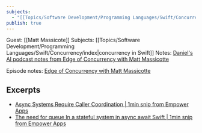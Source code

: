 ```yaml
---
subjects:
  - "[[Topics/Software Development/Programming Languages/Swift/Concurrency/index|concurrency in Swift]]"
publish: true
---
```

Guest: [[Matt Massicote]]
Subjects: [[Topics/Software Development/Programming Languages/Swift/Concurrency/index|concurrency in Swift]] 
Notes: [Daniel's AI podcast notes from Edge of Concurrency with Matt Massicotte](https://share.snipd.com/episode-takeaways/a45296e2-cd96-4c48-b8ef-ce29c61e69be) 

Episode notes: [Edge of Concurrency with Matt Massicotte](https://share.snipd.com/episode/8754a0a2-83ed-488b-b8c7-78683c30297c)
## Excerpts
- [Async Systems Require Caller Coordination | 1min snip from Empower Apps](https://share.snipd.com/snip/b54ef61b-4f6a-4fe2-9d53-02a6d6acc1ac)
- [The need for queue In a stateful system in async await Swift | 1min snip from Empower Apps](https://share.snipd.com/snip/b5cd7db6-be84-405f-b7bb-8f7e0fb84a6e) 
